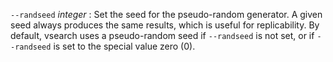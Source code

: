 `--randseed` *integer*
: Set the seed for the pseudo-random generator. A given seed always
produces the same results, which is useful for replicability. By
default, vsearch uses a pseudo-random seed if `--randseed` is not set,
or if `--randseed` is set to the special value zero (0).

